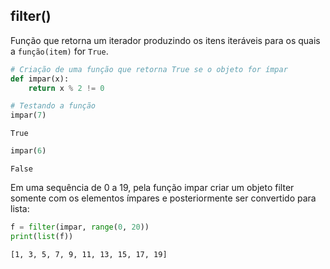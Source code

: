 ## filter()

Função que retorna um iterador produzindo os itens iteráveis para os quais a
`função(item)` for `True`.

```python
# Criação de uma função que retorna True se o objeto for ímpar
def impar(x):
    return x % 2 != 0

# Testando a função
impar(7)
```

```
True
```

```python
impar(6)
```

```
False
```

Em uma sequência de 0 a 19, pela função impar criar um objeto filter
somente com os elementos ímpares e posteriormente ser convertido para
lista:

```python
f = filter(impar, range(0, 20))
print(list(f))
```

```
[1, 3, 5, 7, 9, 11, 13, 15, 17, 19]
```

